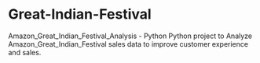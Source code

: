 # Great-Indian-Festival
Amazon_Great_Indian_Festival_Analysis - Python
Python project to Analyze Amazon_Great_Indian_Festival sales data to improve customer experience and sales.
